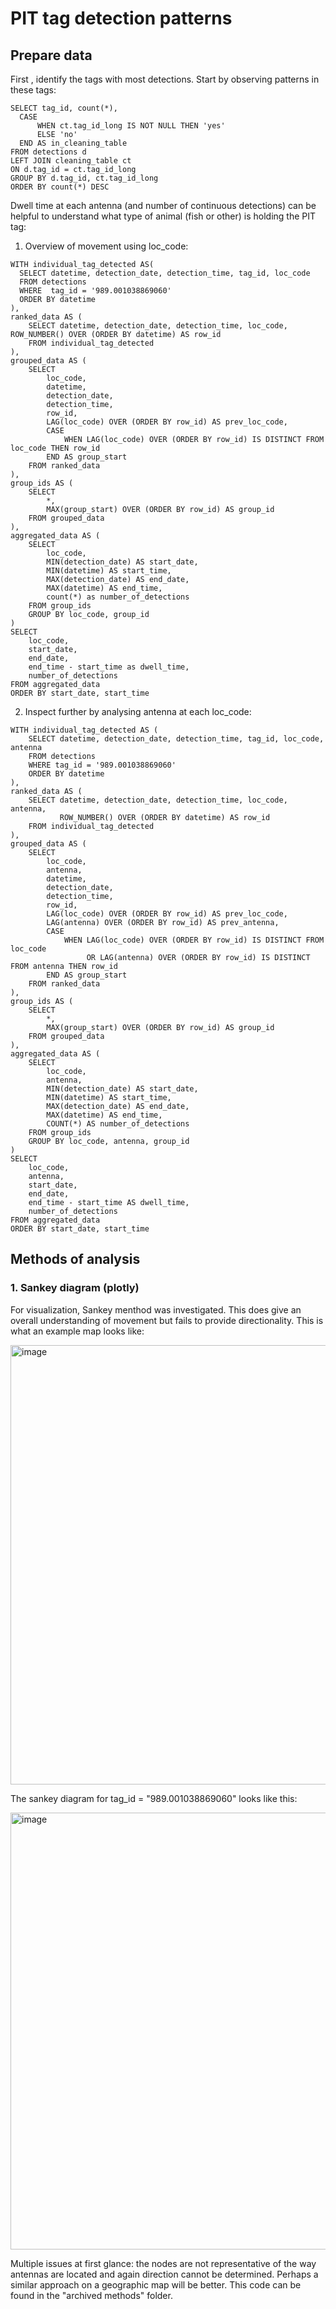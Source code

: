 # PIT tag detection patterns
## Prepare data
First , identify the tags with most detections. Start by observing patterns in these tags:
```
SELECT tag_id, count(*), 
  CASE 
      WHEN ct.tag_id_long IS NOT NULL THEN 'yes'
      ELSE 'no'
  END AS in_cleaning_table
FROM detections d
LEFT JOIN cleaning_table ct
ON d.tag_id = ct.tag_id_long
GROUP BY d.tag_id, ct.tag_id_long
ORDER BY count(*) DESC
```


Dwell time at each antenna (and number of continuous detections) can be helpful to understand what type of animal (fish or other) is holding the PIT tag:
1. Overview of movement using loc_code:
```
WITH individual_tag_detected AS(
  SELECT datetime, detection_date, detection_time, tag_id, loc_code 
  FROM detections
  WHERE  tag_id = '989.001038869060'
  ORDER BY datetime 
),
ranked_data AS (
    SELECT datetime, detection_date, detection_time, loc_code, ROW_NUMBER() OVER (ORDER BY datetime) AS row_id
    FROM individual_tag_detected
),
grouped_data AS (
    SELECT 
        loc_code,
        datetime,
        detection_date,
        detection_time,
        row_id,
        LAG(loc_code) OVER (ORDER BY row_id) AS prev_loc_code,
        CASE 
            WHEN LAG(loc_code) OVER (ORDER BY row_id) IS DISTINCT FROM loc_code THEN row_id
        END AS group_start
    FROM ranked_data
),
group_ids AS (
    SELECT 
        *,
        MAX(group_start) OVER (ORDER BY row_id) AS group_id
    FROM grouped_data
),
aggregated_data AS (
    SELECT 
        loc_code,
        MIN(detection_date) AS start_date,
        MIN(datetime) AS start_time,
        MAX(detection_date) AS end_date,
        MAX(datetime) AS end_time,
        count(*) as number_of_detections
    FROM group_ids
    GROUP BY loc_code, group_id
)
SELECT 
    loc_code,
    start_date,
    end_date,
    end_time - start_time as dwell_time,
    number_of_detections
FROM aggregated_data
ORDER BY start_date, start_time
```

2. Inspect further by analysing antenna at each loc_code:
```
WITH individual_tag_detected AS (
    SELECT datetime, detection_date, detection_time, tag_id, loc_code, antenna
    FROM detections
    WHERE tag_id = '989.001038869060'
    ORDER BY datetime
),
ranked_data AS (
    SELECT datetime, detection_date, detection_time, loc_code, antenna,
           ROW_NUMBER() OVER (ORDER BY datetime) AS row_id
    FROM individual_tag_detected
),
grouped_data AS (
    SELECT
        loc_code,
        antenna,
        datetime,
        detection_date,
        detection_time,
        row_id,
        LAG(loc_code) OVER (ORDER BY row_id) AS prev_loc_code,
        LAG(antenna) OVER (ORDER BY row_id) AS prev_antenna,
        CASE
            WHEN LAG(loc_code) OVER (ORDER BY row_id) IS DISTINCT FROM loc_code
                 OR LAG(antenna) OVER (ORDER BY row_id) IS DISTINCT FROM antenna THEN row_id
        END AS group_start
    FROM ranked_data
),
group_ids AS (
    SELECT
        *,
        MAX(group_start) OVER (ORDER BY row_id) AS group_id
    FROM grouped_data
),
aggregated_data AS (
    SELECT
        loc_code,
        antenna,
        MIN(detection_date) AS start_date,
        MIN(datetime) AS start_time,
        MAX(detection_date) AS end_date,
        MAX(datetime) AS end_time,
        COUNT(*) AS number_of_detections
    FROM group_ids
    GROUP BY loc_code, antenna, group_id
)
SELECT
    loc_code,
    antenna,
    start_date,
    end_date,
    end_time - start_time AS dwell_time,
    number_of_detections
FROM aggregated_data
ORDER BY start_date, start_time
```
## Methods of analysis
### 1. Sankey diagram (plotly)
For visualization, Sankey menthod was investigated. This does give an overall understanding of movement but fails to provide directionality. This is what an example map looks like: 

<img width="703" alt="image" src="https://github.com/user-attachments/assets/3fa7554c-467c-4990-ac27-26ae74253b8a" />


The sankey diagram for tag_id = "989.001038869060" looks like this:

<img width="699" alt="image" src="https://github.com/user-attachments/assets/d98e7bc7-5a19-445d-83f5-593e8f5a2c55" />

Multiple issues at first glance: the nodes are not representative of the way antennas are located and again direction cannot be determined. Perhaps a similar approach on a geographic map will be better. This code can be found in the "archived methods" folder.




